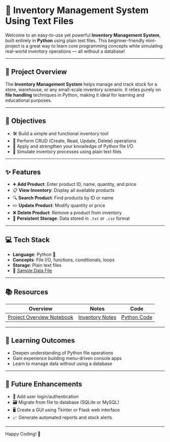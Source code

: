 # 🛒 Inventory Management System Using Text Files

Welcome to an easy-to-use yet powerful **Inventory Management System**, built entirely in **Python** using plain text files. This beginner-friendly mini-project is a great way to learn core programming concepts while simulating real-world inventory operations — all without a database!

---

## 📌 Project Overview

The **Inventory Management System** helps manage and track stock for a store, warehouse, or any small-scale inventory scenario. It relies purely on **file handling** techniques in Python, making it ideal for learning and educational purposes.

---

## 🎯 Objectives

- 🛠 Build a simple and functional inventory tool  
- 📁 Perform CRUD (Create, Read, Update, Delete) operations  
- 🧠 Apply and strengthen your knowledge of Python file I/O  
- 🔄 Simulate inventory processes using plain text files  

---

## ✨ Features

- ➕ **Add Product**: Enter product ID, name, quantity, and price  
- 📋 **View Inventory**: Display all available products  
- 🔍 **Search Product**: Find products by ID or name  
- ✏️ **Update Product**: Modify quantity or price  
- ❌ **Delete Product**: Remove a product from inventory  
- 💾 **Persistent Storage**: Data stored in `.txt` or `.csv` format  

---

## 💻 Tech Stack

- **Language**: Python 🐍  
- **Concepts**: File I/O, functions, conditionals, loops  
- **Storage**: Plain text files  
- 📄 [Sample Data File](https://github.com/vinayakmishra4/Mini-Project-Inventory-Management-System-Using-Text-Files/blob/main/Inventory-Mangement-System-with-Files/Inventory.txt)

---

## 📚 Resources

| Overview | Notes | Code |
|----------|-------|------|
| [Project Overview Notebook](https://github.com/vinayakmishra4/Mini-Project-Inventory-Management-System-Using-Text-Files/blob/main/Inventory-Mangement-System-with-Files/Inventory%20Management%20with%20Files%20-%20Overview.ipynb) | [Inventory Notes](https://github.com/vinayakmishra4/Mini-Project-Inventory-Management-System-Using-Text-Files/blob/main/Inventory-Mangement-System-with-Files/Inventory.txt) | [Python Code](https://github.com/vinayakmishra4/Mini-Project-Inventory-Management-System-Using-Text-Files) |

---

## 🧠 Learning Outcomes

- Deepen understanding of Python file operations  
- Gain experience building menu-driven console apps  
- Learn to manage data without using a database  

---

## 🚀 Future Enhancements

- 🔐 Add user login/authentication  
- 🗃 Migrate from file to database (SQLite or MySQL)  
- 🖥 Create a GUI using Tkinter or Flask web interface  
- 📈 Generate automated reports and stock alerts  

---

Happy Coding! 🎉  
